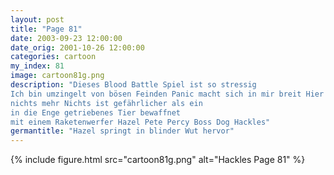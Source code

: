 ```yaml
---
layout: post
title: "Page 81"
date: 2003-09-23 12:00:00
date_orig: 2001-10-26 12:00:00
categories: cartoon
my_index: 81
image: cartoon81g.png
description: "Dieses Blood Battle Spiel ist so stressig
Ich bin umzingelt von bösen Feinden Panic macht sich in mir breit Hier geht
nichts mehr Nichts ist gefährlicher als ein
in die Enge getriebenes Tier bewaffnet
mit einem Raketenwerfer Hazel Pete Percy Boss Dog Hackles"
germantitle: "Hazel springt in blinder Wut hervor"
---
```


{% include figure.html src="cartoon81g.png" alt="Hackles Page 81"  %}
